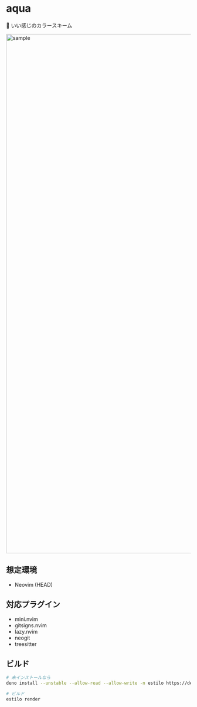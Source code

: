 # aqua

🌊 いい感じのカラースキーム

<img width="1416" alt="sample" src="https://github.com/arrow2nd/aqua/assets/44780846/21768373-338b-4a1e-a15a-6ed397fe3704">

## 想定環境

- Neovim (HEAD)

## 対応プラグイン

- mini.nvim
- gitsigns.nvim
- lazy.nvim
- neogit
- treesitter

## ビルド

```sh
# 未インストールなら
deno install --unstable --allow-read --allow-write -n estilo https://denopkg.com/jacoborus/estilo/dist/estilo.js

# ビルド
estilo render
```
